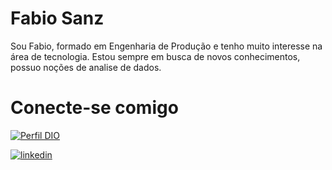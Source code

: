 # Fabio Sanz

Sou Fabio, formado em Engenharia de Produção e tenho muito interesse na área de tecnologia.
Estou sempre em busca de novos conhecimentos,  possuo noções de analise de dados.

# Conecte-se comigo

[![Perfil DIO](https://img.shields.io/badge/my_portfolio-000?style=for-the-badge&logo=ko-fi&logoColor=white)](https://www.dio.me/users/fsanz_ds)

[![linkedin](https://img.shields.io/badge/linkedin-0A66C2?style=for-the-badge&logo=linkedin&logoColor=white)](https://www.linkedin.com/in/fabiosanz/)

